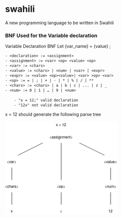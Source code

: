 # swahili
A new programming language to be written in Swahili

### BNF Used for the Variable declaration

Variable Declaration BNF
Let {var_name} =  {value} ;

    - <declaration> := <assignment>
    - <assignment> := <var> <op> <value> <op>
    - <var> := <chars>  
    - <value> := <chars> | <num> | <var> | <expr> 
    - <expr> := <value> <op><value>| <var> >op> <var>
    - <op> := = | ; | + | - | * | % | / | ** 
    - <chars> := <chars> | a | b | c | ... | z | _
    - <num> := 0 | 1 | … | 9 | <num>
        
        - "x = 12;" valid declaration
        - "12x" not valid declaration

x = 12 should generate the following parse tree

<img src="/img & doc/parseTree.png" alt="My cool logo"/>



